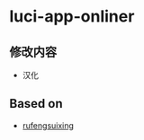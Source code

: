 # luci-app-onliner

## 修改内容

   - 汉化

## Based on

   - [rufengsuixing](https://github.com/rufengsuixing/luci-app-onliner)

